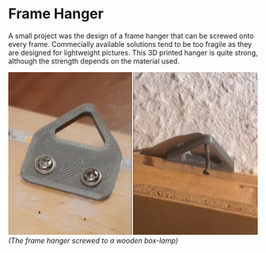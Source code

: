 # Frame Hanger

A small project was the design of a frame hanger that can be screwed onto every frame. Commecially available solutions tend to be too fragile as they are designed for lightweight pictures. This 3D printed hanger is quite strong, although the strength depends on the material used.

![Frame Hanger](assets/hanger.png)
_(The frame hanger screwed to a wooden box-lamp)_
